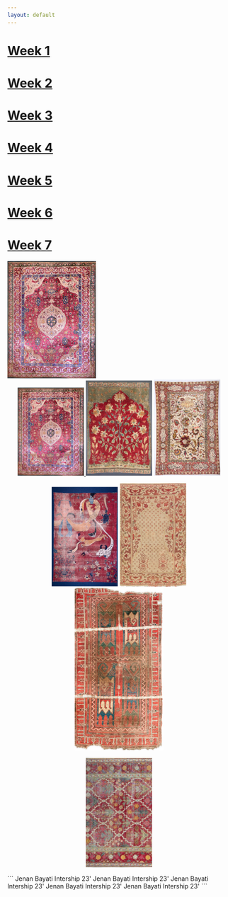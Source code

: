 ```yaml
---
layout: default
---
```


# [Week 1](./another-page.html)
# [Week 2](./another-page-2.html)
# [Week 3](./another-page-3.html)
# [Week 4](./another-page-4.html)
# [Week 5](./another-page-5.html)
# [Week 6](./another-page-6.html)
# [Week 7](./another-page-7.html)


<a href="https://jenanbayati-qm.github.io/another-page.html">
  <kbd><img src="/assets/Week-1.JPEG" width="200" length="470"></kbd>
</a>



<div align="center"> 
<a href="https://jenanbayati-qm.github.io/another-page.html">
  <kbd><img src="/assets/Week-1.JPEG" width="150" length="420"></kbd>
</a> <a href="https://jenanbayati-qm.github.io/another-page-2.html"><kbd><img src="/assets/Week-2.JPEG" width="150" lenght="420"></kbd></a> <a href="https://jenanbayati-qm.github.io/another-page-3.html"><kbd><img src="/assets/Week-3.JPEG" width="150" lenght="420"></kbd></a>

<a href="https://jenanbayati-qm.github.io/another-page-4.html"><kbd><img src="/assets/Week-4.JPEG" width="150" lenght="420"></kbd></a>     <a href="https://jenanbayati-qm.github.io/another-page-5.html"><kbd><img src="/assets/Week-5.JPEG" width="150" lenght="420"></kbd></a>   <a href="https://jenanbayati-qm.github.io/another-page-6.html"><kbd><img src="/assets/Week-6.JPEG" width="200" lenght="470"></kbd></a>

<a href="https://jenanbayati-qm.github.io/another-page-7.html"><kbd><img src="/assets/Week-7.JPEG" width="150" lenght="420"></kbd></a>

</div>
```
Jenan Bayati Intership 23' Jenan Bayati Intership 23' Jenan Bayati Intership 23' Jenan Bayati Intership 23' Jenan Bayati Intership 23'
```
